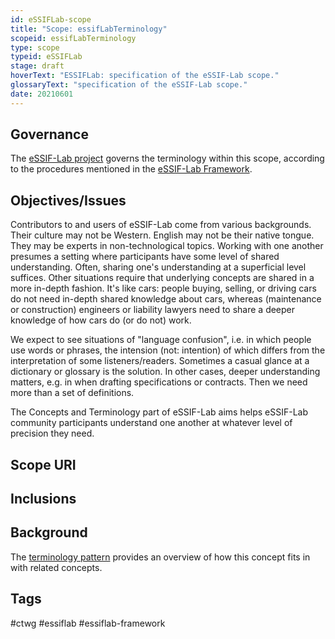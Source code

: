 ```yaml
---
id: eSSIFLab-scope
title: "Scope: essifLabTerminology"
scopeid: essifLabTerminology
type: scope
typeid: eSSIFLab
stage: draft
hoverText: "ESSIFLab: specification of the eSSIF-Lab scope."
glossaryText: "specification of the eSSIF-Lab scope."
date: 20210601
---
```


## Governance
<!--This section identifies the organizational body (Jurisdiction) that governs the scope. Optionally, a reference to the governance framework/procedures may be made.-->
The [eSSIF-Lab project](https://essif-lab.eu/) governs the terminology within this scope, according to the procedures mentioned in the [eSSIF-Lab Framework](https://essif-lab.pages.grnet.gr/framework/docs/terminology/).

## Objectives/Issues
<!--State the purpose for having the scope in terms of objectives that are aimed for and/or issues that are to be addressed.-->
Contributors to and users of eSSIF-Lab come from various backgrounds. Their culture may not be Western. English may not be their native tongue. They may be experts in non-technological topics. Working with one another presumes a setting where participants have some level of shared understanding. Often, sharing one's understanding at a superficial level suffices. Other situations require that underlying concepts are shared in a more in-depth fashion. It's like cars: people buying, selling, or driving cars do not need in-depth shared knowledge about cars, whereas (maintenance or construction) engineers or liability lawyers need to share a deeper knowledge of how cars do (or do not) work.

We expect to see situations of "language confusion", i.e. in which people use words or phrases, the intension (not: intention) of which differs from the interpretation of some listeners/readers. Sometimes a casual glance at a dictionary or glossary is the solution. In other cases, deeper understanding matters, e.g. in when drafting specifications or contracts. Then we need more than a set of definitions.

The Concepts and Terminology part of eSSIF-Lab aims helps eSSIF-Lab community participants understand one another at whatever level of precision they need.

## Scope URI
<!--Optionally specify the URI by which this scope may be identified-->

## Inclusions
<!--This scope may include other scopes, which means that everything in that other scope is also considered part of this scope. In case of collisions, this scope MUST provide a means to resolve such conflicts without modifying anything in included scopes. For eSSIF-Lab, we include `essifLabTerminology`-->

## Background
The [terminology pattern](pattern-terminology) provides an overview of how this concept fits in with related concepts.

## Tags
#ctwg #essiflab #essiflab-framework